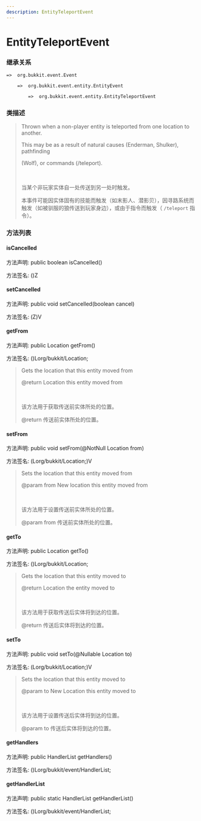 ```yaml
---
description: EntityTeleportEvent
---
```


# EntityTeleportEvent

### 继承关系

    =>  org.bukkit.event.Event

        =>  org.bukkit.event.entity.EntityEvent

            =>  org.bukkit.event.entity.EntityTeleportEvent

### 类描述

> Thrown when a non-player entity is teleported from one location to another.
> 
> This may be as a result of natural causes (Enderman, Shulker), pathfinding
> 
> (Wolf), or commands (/teleport).
> 
> <br>
> 
> 当某个非玩家实体自一处传送到另一处时触发。
> 
> 本事件可能因实体固有的技能而触发（如末影人、潜影贝），因寻路系统而触发（如被驯服的狼传送到玩家身边），或由于指令而触发（ `/teleport` 指令）。

### 方法列表

#### isCancelled

方法声明: public boolean isCancelled()

方法签名: ()Z

#### setCancelled

方法声明: public void setCancelled(boolean cancel)

方法签名: (Z)V

#### getFrom

方法声明: public Location getFrom()

方法签名: ()Lorg/bukkit/Location;

> Gets the location that this entity moved from
> 
> @return Location this entity moved from
> 
> <br>
> 
> 该方法用于获取传送前实体所处的位置。
> 
> @return 传送前实体所处的位置。

#### setFrom

方法声明: public void setFrom(@NotNull Location from)

方法签名: (Lorg/bukkit/Location;)V

> Sets the location that this entity moved from
> 
> @param from New location this entity moved from
> 
> <br>
> 
> 该方法用于设置传送前实体所处的位置。
> 
> @param from 传送前实体所处的位置。

#### getTo

方法声明: public Location getTo()

方法签名: ()Lorg/bukkit/Location;

> Gets the location that this entity moved to
> 
> @return Location the entity moved to
> 
> <br>
> 
> 该方法用于获取传送后实体将到达的位置。
> 
> @return 传送后实体将到达的位置。

#### setTo

方法声明: public void setTo(@Nullable Location to)

方法签名: (Lorg/bukkit/Location;)V

> Sets the location that this entity moved to
> 
> @param to New Location this entity moved to
> 
> <br>
> 
> 该方法用于设置传送后实体将到达的位置。
> 
> @param to 传送后实体将到达的位置。

#### getHandlers

方法声明: public HandlerList getHandlers()

方法签名: ()Lorg/bukkit/event/HandlerList;

#### getHandlerList

方法声明: public static HandlerList getHandlerList()

方法签名: ()Lorg/bukkit/event/HandlerList;